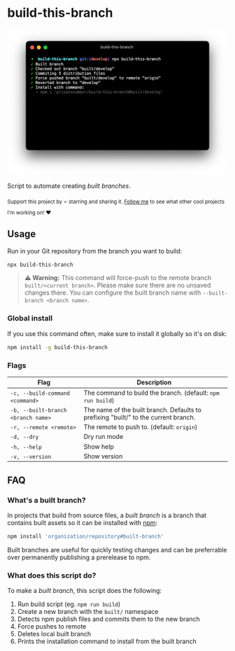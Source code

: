 # build-this-branch

<p align="center">
	<img src=".github/screenshot.png" width="600">
</p>

Script to automate creating _built branches_.

<sub>Support this project by ⭐️ starring and sharing it. [Follow me](https://github.com/privatenumber) to see what other cool projects I'm working on! ❤️</sub>

## Usage

Run in your Git repository from the branch you want to build:

```sh
npx build-this-branch
```

> **⚠️ Warning:** This command will force-push to the remote branch `built/<current branch>`. Please make sure there are no unsaved changes there. You can configure the built branch name with `--built-branch <branch name>`.


### Global install
If you use this command often, make sure to install it globally so it's on disk:

```sh
npm install -g build-this-branch
```

### Flags
| Flag | Description |
| - | - |
| `-c, --build-command <command>` | The command to build the branch. (default: `npm run build`) |
| `-b, --built-branch <branch name>` | The name of the built branch. Defaults to prefixing "built/" to the current branch. |
| `-r, --remote <remote>` | The remote to push to. (default: `origin`) |
| `-d, --dry` | Dry run mode |
| `-h, --help` | Show help |
| `-v, --version` | Show version |

## FAQ

### What's a built branch?

In projects that build from source files, a _built branch_ is a branch that contains built assets so it can be installed with [npm](https://docs.npmjs.com/cli/v8/commands/npm-install#:~:text=npm%20install%20%3Cgithubname%3E%2F%3Cgithubrepo%3E%5B%23%3Ccommit-ish%3E%5D):

```sh
npm install 'organization/repository#built-branch'
```

Built branches are useful for quickly testing changes and can be preferrable over permanently publishing a prerelease to npm.

### What does this script do?

To make a _built branch_, this script does the following:

1. Run build script (eg. `npm run build`)
2. Create a new branch with the `built/` namespace
2. Detects npm publish files and commits them to the new branch
4. Force pushes to remote
5. Deletes local built branch
6. Prints the installation command to install from the built branch
